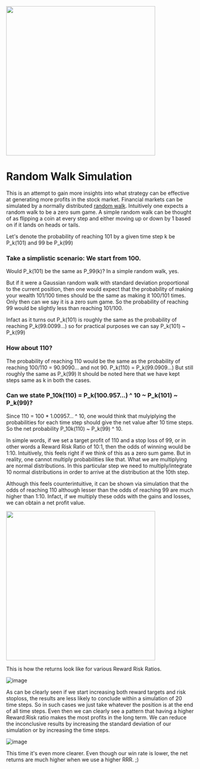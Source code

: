 <img src='https://github.com/bhushanap/randomWalk/assets/83635464/3a432ddd-3250-497c-83cf-4c24fd08d33d' height='400'>

# Random Walk Simulation

This is an attempt to gain more insights into what strategy can be effective at generating more profits in the stock market.
Financial markets can be simulated by a normally distributed [random walk](https://en.wikipedia.org/wiki/Random_walk).
Intuitively one expects a random walk to be a zero sum game. A simple random walk can be thought of as flipping a coin at every step and either moving up or down by 1 based on if it lands on heads or tails.

Let's denote the probability of reaching 101 by a given time step k be P_k(101) and 99 be P_k(99)

### Take a simplistic scenario: We start from 100.

Would P_k(101) be the same as P_99(k)? 
In a simple random walk, yes.

But if it were a Gaussian random walk with standard deviation proportional to the current position, then one would expect that the probability of making your wealth 101/100 times should be the same as making it 100/101 times. Only then can we say it is a zero sum game.
So the probability of reaching 99 would be slightly less than reaching 101/100.

Infact as it turns out P_k(101) is roughly the same as the probability of reaching P_k(99.0099...) so for practical purposes we can say P_k(101) ~ P_k(99)

### How about 110?
The probability of reaching 110 would be the same as the probability of reaching 100/110 = 90.9090... and not 90. P_k(110) = P_k(99.0909...) But still roughly the same as P_k(99)
It should be noted here that we have kept steps same as k in both the cases.

### Can we state P_10k(110) = P_k(100.957...) ^ 10 ~ P_k(101) ~ P_k(99)?
Since 110 = 100 * 1.00957... ^ 10, one would think that mulyiplying the probabilities for each time step should give the net value after 10 time steps.
So the net probability P_10k(110) ~ P_k(99) ^ 10.

In simple words, if we set a target profit of 110 and a stop loss of 99, or in other words a Reward Risk Ratio of 10:1, then the odds of winning would be 1:10. Intuitively, this feels right if we think of this as a zero sum game.
But in reality, one cannot multiply probabilities like that. What we are multiplying are normal distributions. In this particular step we need to multiply/integrate 10 normal distributions in order to arrive at the distribution at the 10th step.

Although this feels counterintuitive, it can be shown via simulation that the odds of reaching 110 although lesser than the odds of reaching 99 are much higher than 1:10. Infact, if we multiply these odds with the gains and losses, we can obtain a net profit value.

<img src='https://github.com/bhushanap/randomWalk/assets/83635464/fb82d7fe-ded0-4b57-9b14-1618ef2ffaf3' height='400'>

This is how the returns look like for various Reward Risk Ratios.

![image](https://github.com/bhushanap/randomWalk/assets/83635464/3eaaf070-9e5a-4229-b68a-c24424f373cb)

As can be clearly seen if we start increasing both reward targets and risk stoploss, the results are less likely to conclude within a simulation of 20 time steps. So in such cases we just take whatever the position is at the end of all time steps.
Even then we can clearly see a pattern that having a higher Reward:Risk ratio makes the most profits in the long term. We can reduce the inconclusive results by increasing the standard deviation of our simulation or by increasing the time steps.

![image](https://github.com/bhushanap/randomWalk/assets/83635464/4407b186-901c-4ef0-b1fc-3f950c998c1d)

This time it's even more clearer. Even though our win rate is lower, the net returns are much higher when we use a higher RRR. ;)
